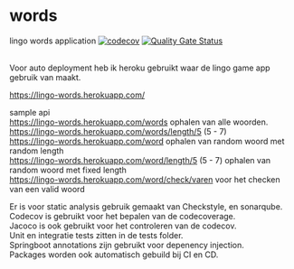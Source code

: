 # words
lingo words application
[![codecov](https://codecov.io/gh/jacocloeteHU/words/branch/master/graph/badge.svg?token=01QIR7QIV6)](https://codecov.io/gh/jacocloeteHU/words)
[![Quality Gate Status](https://sonarcloud.io/api/project_badges/measure?project=com.lingo%3Awords&metric=alert_status)](https://sonarcloud.io/dashboard?id=com.lingo%3Awords)

<br/>
Voor auto  deployment heb ik heroku gebruikt waar de lingo game app gebruik van maakt.<br/>

https://lingo-words.herokuapp.com/<br/>

sample api <br/>
https://lingo-words.herokuapp.com/words ophalen van alle woorden.<br/>
https://lingo-words.herokuapp.com/words/length/5    (5 - 7) <br/>
https://lingo-words.herokuapp.com/word            ophalen van random woord met random length <br/>
https://lingo-words.herokuapp.com/word/length/5     (5 - 7) ophalen van random woord met fixed length <br/>
https://lingo-words.herokuapp.com/word/check/varen  voor het checken van een valid woord<br/>

Er is voor static analysis gebruik gemaakt van Checkstyle, en sonarqube.<br/>
Codecov is gebruikt voor het bepalen van de codecoverage.<br/>
Jacoco is ook gebruikt voor het controleren van de codecov.<br/>
Unit en integratie tests zitten in de tests folder. <br/>
Springboot annotations zijn gebruikt voor depenency injection. <br/>
Packages worden ook automatisch gebuild bij CI en CD.<br/>


